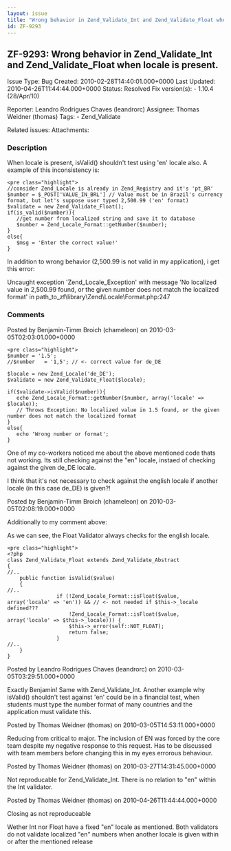 ```yaml
---
layout: issue
title: "Wrong behavior in Zend_Validate_Int and Zend_Validate_Float when locale is present."
id: ZF-9293
---
```


ZF-9293: Wrong behavior in Zend\_Validate\_Int and Zend\_Validate\_Float when locale is present.
------------------------------------------------------------------------------------------------

 Issue Type: Bug Created: 2010-02-28T14:40:01.000+0000 Last Updated: 2010-04-26T11:44:44.000+0000 Status: Resolved Fix version(s): - 1.10.4 (28/Apr/10)
 
 Reporter:  Leandro Rodrigues Chaves (leandrorc)  Assignee:  Thomas Weidner (thomas)  Tags: - Zend\_Validate
 
 Related issues: 
 Attachments: 
### Description

When locale is present, isValid() shouldn't test using 'en' locale also. A example of this inconsistency is:

 
    <pre class="highlight">
    //consider Zend_Locale is already in Zend_Registry and it's 'pt_BR'
    $number = $_POST['VALUE_IN_BRL'] // Value must be in Brazil's currency format, but let's suppose user typed 2,500.99 ('en' format)
    $validate = new Zend_Validate_Float();
    if(is_valid($number)){
       //get number from localized string and save it to database
       $number = Zend_Locale_Format::getNumber($number);
    }
    else{
       $msg = 'Enter the correct value!'
    }


In addition to wrong behavior (2,500.99 is not valid in my application), i get this error:

Uncaught exception 'Zend\_Locale\_Exception' with message 'No localized value in 2,500.99 found, or the given number does not match the localized format' in path\_to\_zf\\library\\Zend\\Locale\\Format.php:247

 

 

### Comments

Posted by Benjamin-Timm Broich (chameleon) on 2010-03-05T02:03:01.000+0000

 
    <pre class="highlight">
    $number = '1.5';
    //$number   = '1,5'; // <- correct value for de_DE
    
    $locale = new Zend_Locale('de_DE');
    $validate = new Zend_Validate_Float($locale);
    
    if($validate->isValid($number)){
       echo Zend_Locale_Format::getNumber($number, array('locale' => $locale));
       // Throws Exception: No localized value in 1.5 found, or the given number does not match the localized format
    }
    else{
       echo 'Wrong number or format';
    }


One of my co-workers noticed me about the above mentioned code thats not working. Its still checking against the "en" locale, instaed of checking against the given de\_DE locale.

I think that it's not necessary to check against the english locale if another locale (in this case de\_DE) is given?!

 

 

Posted by Benjamin-Timm Broich (chameleon) on 2010-03-05T02:08:19.000+0000

Additionally to my comment above:

As we can see, the Float Validator always checks for the english locale.

 
    <pre class="highlight">
    <?php
    class Zend_Validate_Float extends Zend_Validate_Abstract
    {
    //..
        public function isValid($value)
        {
    //..
                    if (!Zend_Locale_Format::isFloat($value, array('locale' => 'en')) && // <- not needed if $this->_locale defined???
                        !Zend_Locale_Format::isFloat($value, array('locale' => $this->_locale))) {
                        $this->_error(self::NOT_FLOAT);
                        return false;
                    }
    //..
        }
    }


 

 

Posted by Leandro Rodrigues Chaves (leandrorc) on 2010-03-05T03:29:51.000+0000

Exactly Benjamin! Same with Zend\_Validate\_Int. Another example why isValid() shouldn't test against 'en' could be in a financial test, when students must type the number format of many countries and the application must validate this.

 

 

Posted by Thomas Weidner (thomas) on 2010-03-05T14:53:11.000+0000

Reducing from critical to major. The inclusion of EN was forced by the core team despite my negative response to this request. Has to be discussed with team members before changing this in my eyes errorous behaviour.

 

 

Posted by Thomas Weidner (thomas) on 2010-03-27T14:31:45.000+0000

Not reproducable for Zend\_Validate\_Int. There is no relation to "en" within the Int validator.

 

 

Posted by Thomas Weidner (thomas) on 2010-04-26T11:44:44.000+0000

Closing as not reproduceable

Wether Int nor Float have a fixed "en" locale as mentioned. Both validators do not validate localized "en" numbers when another locale is given within or after the mentioned release

 

 